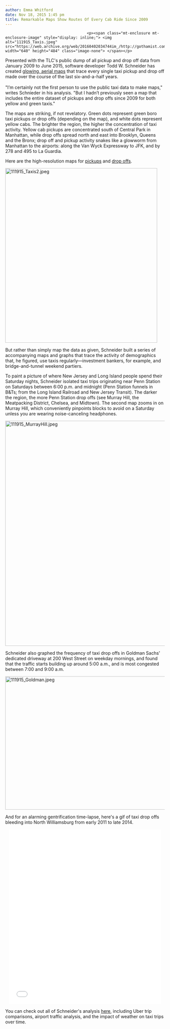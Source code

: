 ```yaml
---
author: Emma Whitford
date: Nov 18, 2015 1:45 pm
title: Remarkable Maps Show Routes Of Every Cab Ride Since 2009
---
```


	
										<p><span class="mt-enclosure mt-enclosure-image" style="display: inline;"> <img alt="111915_Taxis.jpeg" src="https://web.archive.org/web/20160402034744im_/http://gothamist.com/attachments/nyc_ewhitford/111915_Taxis.jpeg" width="640" height="484" class="image-none"> </span></p>

<p>Presented with the TLC&apos;s public dump of all pickup and drop off data from January 2009 to June 2015, software developer Todd W. Schneider has created <a href="https://web.archive.org/web/20160402034744/http://toddwschneider.com/posts/analyzing-1-1-billion-nyc-taxi-and-uber-trips-with-a-vengeance/">glowing, aerial maps</a> that trace every single taxi pickup and drop off made over the course of the last six-and-a-half years. <br>
 <br>
&quot;I&#x2019;m certainly not the first person to use the public taxi data to make maps,&quot; writes Schnieder in his analysis. &quot;But I hadn&#x2019;t previously seen a map that includes the entire dataset of pickups and drop offs since 2009 for both yellow and green taxis.&quot; </p>

<p>The maps are striking, if not revelatory. Green dots represent green boro taxi pickups or drop offs (depending on the map), and white dots represent yellow cabs. The brighter the region, the higher the concentration of taxi activity. Yellow cab pickups are concentrated south of Central Park in Manhattan, while drop offs spread north and east into Brooklyn, Queens and the Bronx; drop off and pickup activity snakes like a glowworm from Manhattan to the airports: along the Van Wyck Expressway to JFK, and by 278 and 495 to La Guardia. </p>

<p>Here are the high-resolution maps for <a href="https://web.archive.org/web/20160402034744/http://toddwschneider.com/data/taxi/taxi_pickups_map_hires.png">pickups</a> and <a href="https://web.archive.org/web/20160402034744/http://toddwschneider.com/data/taxi/taxi_dropoffs_map_hires.png">drop offs</a>. </p>

<p><span class="mt-enclosure mt-enclosure-image" style="display: inline;"> <img alt="111915_Taxis2.jpeg" src="https://web.archive.org/web/20160402034744im_/http://gothamist.com/attachments/nyc_ewhitford/111915_Taxis2.jpeg" width="480" height="550" class="image-center"> </span></p>

<p>But rather than simply map the data as given, Schneider built a series of accompanying maps and graphs that trace the activity of demographics that, he figured, use taxis regularly&#x2014;investment bankers, for example, and bridge-and-tunnel weekend partiers. </p>

<p>To paint a picture of where New Jersey and Long Island people spend their Saturday nights, Schneider isolated taxi trips originating near Penn Station on Saturdays between 6:00 p.m. and midnight (Penn Station funnels in B&amp;Ts; from the Long Island Railroad and New Jersey Transit). The darker the region, the more Penn Station drop offs (see Murray Hill, the Meatpacking District, Chelsea, and Midtown). The second map zooms in on Murray Hill, which conveniently pinpoints blocks to avoid on a Saturday unless you are wearing noise-canceling headphones.</p>

<p><span class="mt-enclosure mt-enclosure-image" style="display: inline;"> <img alt="111915_MurrayHill.jpeg" src="https://web.archive.org/web/20160402034744im_/http://gothamist.com/attachments/nyc_ewhitford/111915_MurrayHill.jpeg" width="640" height="709" class="image-none"> </span></p>

<p>Schneider also graphed the frequency of taxi drop offs in Goldman Sachs&apos; dedicated driveway at 200 West Street on weekday mornings, and found that the traffic starts building up around 5:00 a.m., and is most congested between 7:00 and 9:00 a.m. </p>

<p><span class="mt-enclosure mt-enclosure-image" style="display: inline;"> <img alt="111915_Goldman.jpeg" src="https://web.archive.org/web/20160402034744im_/http://gothamist.com/attachments/nyc_ewhitford/111915_Goldman.jpeg" width="640" height="420" class="image-none"> </span></p>

<p>And for an alarming gentrification time-lapse, here&apos;s a gif of taxi drop offs bleeding into North Williamsburg from early 2011 to late 2014. </p>

<center><iframe src="//web.archive.org/web/20160402034744if_/http://giphy.com/embed/d3JtOdgRQxZqohy0" width="480" height="550" frameborder="0" class="giphy-embed" allowfullscreen></iframe><p><a href="https://web.archive.org/web/20160402034744/http://giphy.com/gifs/d3JtOdgRQxZqohy0"></a></p></center>

<p>You can check out all of Schneider&apos;s analysis <a href="https://web.archive.org/web/20160402034744/http://toddwschneider.com/posts/analyzing-1-1-billion-nyc-taxi-and-uber-trips-with-a-vengeance/#investment-bankers">here</a>, including Uber trip comparisons, airport traffic analysis, and the impact of weather on taxi trips over time. </p>					
										
									
				